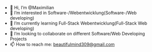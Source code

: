 - 👋 Hi, I’m @Maximilian
- 👀 I’m interested in Software-/Webentwicklung(Software-/Web developing)
- 🌱 I’m currently learning Full-Stack Webentwicklung(Full-Stack Web developing)
- 💞️ I’m looking to collaborate on different Software/Web Developing Projects
- 📫 How to reach me: beautifulmind309@gmail.com

<!---
Scientific-Research/Scientific-Research is a ✨ special ✨ repository because its `README.md` (this file) appears on your GitHub profile.
You can click the Preview link to take a look at your changes.
--->
